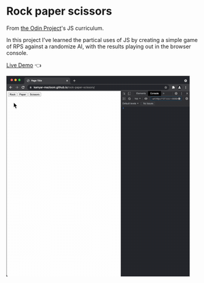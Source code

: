 # Rock paper scissors

From [the Odin Project](http://www.theodinproject.com/courses/web-development-101/lessons/html-css)'s JS curriculum.

In this project I've learned the partical uses of JS by creating a simple game of RPS against a randomize AI, with the results playing out in the browser console. 

[Live Demo](https://kamyar-mazloom.github.io/rock-paper-scissors/) :point_left:

![Rock-paper-scissors Demo](demo/RPS-demo.gif)
